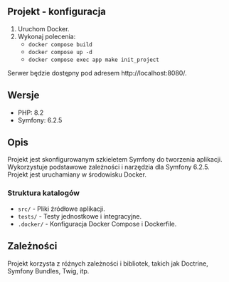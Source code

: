 ## Projekt - konfiguracja

1. Uruchom Docker.
2. Wykonaj polecenia:
   - `docker compose build`
   - `docker compose up -d`
   - `docker compose exec app make init_project`

Serwer będzie dostępny pod adresem http://localhost:8080/.

## Wersje

- PHP: 8.2
- Symfony: 6.2.5

## Opis

Projekt jest skonfigurowanym szkieletem Symfony do tworzenia aplikacji. Wykorzystuje podstawowe zależności i narzędzia dla Symfony 6.2.5. Projekt jest uruchamiany w środowisku Docker.

### Struktura katalogów

- `src/` - Pliki źródłowe aplikacji.
- `tests/` - Testy jednostkowe i integracyjne.
- `.docker/` - Konfiguracja Docker Compose i Dockerfile.

## Zależności

Projekt korzysta z różnych zależności i bibliotek, takich jak Doctrine, Symfony Bundles, Twig, itp.
